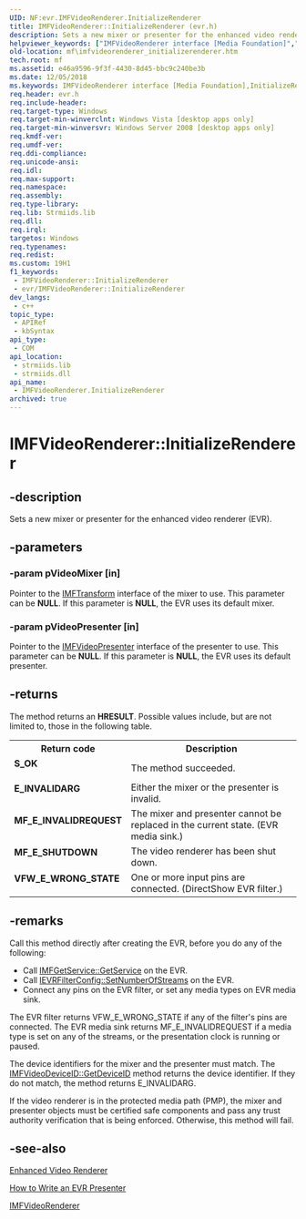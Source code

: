 ```yaml
---
UID: NF:evr.IMFVideoRenderer.InitializeRenderer
title: IMFVideoRenderer::InitializeRenderer (evr.h)
description: Sets a new mixer or presenter for the enhanced video renderer (EVR).
helpviewer_keywords: ["IMFVideoRenderer interface [Media Foundation]","InitializeRenderer method","IMFVideoRenderer.InitializeRenderer","IMFVideoRenderer::InitializeRenderer","InitializeRenderer","InitializeRenderer method [Media Foundation]","InitializeRenderer method [Media Foundation]","IMFVideoRenderer interface","e46a9596-9f3f-4430-8d45-bbc9c240be3b","evr/IMFVideoRenderer::InitializeRenderer","mf.imfvideorenderer_initializerenderer"]
old-location: mf\imfvideorenderer_initializerenderer.htm
tech.root: mf
ms.assetid: e46a9596-9f3f-4430-8d45-bbc9c240be3b
ms.date: 12/05/2018
ms.keywords: IMFVideoRenderer interface [Media Foundation],InitializeRenderer method, IMFVideoRenderer.InitializeRenderer, IMFVideoRenderer::InitializeRenderer, InitializeRenderer, InitializeRenderer method [Media Foundation], InitializeRenderer method [Media Foundation],IMFVideoRenderer interface, e46a9596-9f3f-4430-8d45-bbc9c240be3b, evr/IMFVideoRenderer::InitializeRenderer, mf.imfvideorenderer_initializerenderer
req.header: evr.h
req.include-header: 
req.target-type: Windows
req.target-min-winverclnt: Windows Vista [desktop apps only]
req.target-min-winversvr: Windows Server 2008 [desktop apps only]
req.kmdf-ver: 
req.umdf-ver: 
req.ddi-compliance: 
req.unicode-ansi: 
req.idl: 
req.max-support: 
req.namespace: 
req.assembly: 
req.type-library: 
req.lib: Strmiids.lib
req.dll: 
req.irql: 
targetos: Windows
req.typenames: 
req.redist: 
ms.custom: 19H1
f1_keywords:
 - IMFVideoRenderer::InitializeRenderer
 - evr/IMFVideoRenderer::InitializeRenderer
dev_langs:
 - c++
topic_type:
 - APIRef
 - kbSyntax
api_type:
 - COM
api_location:
 - strmiids.lib
 - strmiids.dll
api_name:
 - IMFVideoRenderer.InitializeRenderer
archived: true
---
```


# IMFVideoRenderer::InitializeRenderer


## -description

Sets a new mixer or presenter for the enhanced video renderer (EVR).

## -parameters

### -param pVideoMixer [in]

Pointer to the <a href="/windows/desktop/api/mftransform/nn-mftransform-imftransform">IMFTransform</a> interface of the mixer to use. This parameter can be <b>NULL</b>. If this parameter is <b>NULL</b>, the EVR uses its default mixer.

### -param pVideoPresenter [in]

Pointer to the <a href="/windows/desktop/api/evr/nn-evr-imfvideopresenter">IMFVideoPresenter</a> interface of the presenter to use. This parameter can be <b>NULL</b>. If this parameter is <b>NULL</b>, the EVR uses its default presenter.

## -returns

The method returns an <b>HRESULT</b>. Possible values include, but are not limited to, those in the following table.

<table>
<tr>
<th>Return code</th>
<th>Description</th>
</tr>
<tr>
<td width="40%">
<dl>
<dt><b>S_OK</b></dt>
</dl>
</td>
<td width="60%">
The method succeeded.

</td>
</tr>
<tr>
<td width="40%">
<dl>
<dt><b>E_INVALIDARG</b></dt>
</dl>
</td>
<td width="60%">
Either the mixer or the presenter is invalid.

</td>
</tr>
<tr>
<td width="40%">
<dl>
<dt><b>MF_E_INVALIDREQUEST</b></dt>
</dl>
</td>
<td width="60%">
The mixer and presenter cannot be replaced in the current state. (EVR media sink.)

</td>
</tr>
<tr>
<td width="40%">
<dl>
<dt><b>MF_E_SHUTDOWN</b></dt>
</dl>
</td>
<td width="60%">
The video renderer has been shut down.

</td>
</tr>
<tr>
<td width="40%">
<dl>
<dt><b>VFW_E_WRONG_STATE</b></dt>
</dl>
</td>
<td width="60%">
One or more input pins are connected. (DirectShow EVR filter.)

</td>
</tr>
</table>

## -remarks

Call this method directly after creating the EVR, before you do any of the following:

<ul>
<li>
Call <a href="/windows/desktop/api/mfidl/nf-mfidl-imfgetservice-getservice">IMFGetService::GetService</a> on the EVR.

</li>
<li>
Call <a href="/windows/desktop/api/evr/nf-evr-ievrfilterconfig-setnumberofstreams">IEVRFilterConfig::SetNumberOfStreams</a> on the EVR.

</li>
<li>
Connect any pins on the EVR filter, or set any media types on EVR media sink.

</li>
</ul>
The EVR filter returns VFW_E_WRONG_STATE if any of the filter's pins are connected. The EVR media sink returns MF_E_INVALIDREQUEST if a media type is set on any of the streams, or the presentation clock is running or paused.

The device identifiers for the mixer and the presenter must match. The <a href="/windows/desktop/api/evr/nf-evr-imfvideodeviceid-getdeviceid">IMFVideoDeviceID::GetDeviceID</a> method returns the device identifier. If they do not match, the method returns E_INVALIDARG.

If the video renderer is in the protected media path (PMP), the mixer and presenter objects must be certified safe components and pass any trust authority verification that is being enforced. Otherwise, this method will fail.

## -see-also

<a href="/windows/desktop/medfound/enhanced-video-renderer">Enhanced Video Renderer</a>



<a href="/windows/desktop/medfound/how-to-write-an-evr-presenter">How to Write an EVR Presenter</a>



<a href="/windows/desktop/api/evr/nn-evr-imfvideorenderer">IMFVideoRenderer</a>